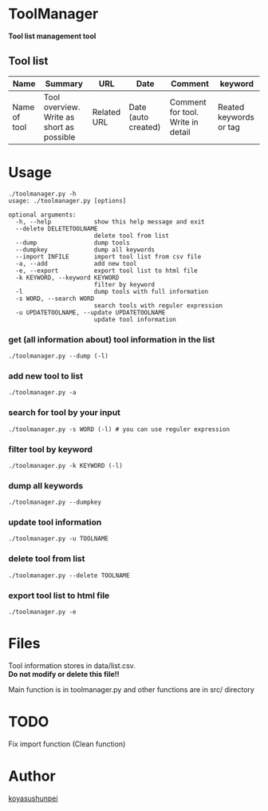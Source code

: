# ToolManager
__Tool list management tool__

## Tool list
|Name |Summary |URL |Date |Comment |keyword |
|---- |------- |--- |---- |------- |------- |
|Name of tool |Tool overview. Write as short as possible |Related URL |Date (auto created) |Comment for tool. Write in detail |Reated keywords or tag |

# Usage
```
./toolmanager.py -h
usage: ./toolmanager.py [options]

optional arguments:
  -h, --help            show this help message and exit
  --delete DELETETOOLNAME
                        delete tool from list
  --dump                dump tools
  --dumpkey             dump all keywords
  --import INFILE       import tool list from csv file
  -a, --add             add new tool
  -e, --export          export tool list to html file
  -k KEYWORD, --keyword KEYWORD
                        filter by keyword
  -l                    dump tools with full information
  -s WORD, --search WORD
                        search tools with reguler expression
  -u UPDATETOOLNAME, --update UPDATETOOLNAME
                        update tool information
```

### get (all information about) tool information in the list
```
./toolmanager.py --dump (-l)
```
### add new tool to list
```
./toolmanager.py -a
```
### search for tool by your input
```
./toolmanager.py -s WORD (-l) # you can use reguler expression
```
### filter tool by keyword
```
./toolmanager.py -k KEYWORD (-l)
```
### dump all keywords
```
./toolmanager.py --dumpkey
```
### update tool information
```
./toolmanager.py -u TOOLNAME
```
### delete tool from list
```
./toolmanager.py --delete TOOLNAME
```
### export tool list to html file
```
./toolmanager.py -e
```

# Files
Tool information stores in data/list.csv.  
__Do not modify or delete this file!!__

Main function is in toolmanager.py and other functions are in src/ directory


# TODO
Fix import function
(Clean function)

# Author
[koyasushunpei](https://github.com/koyasushunpei)
